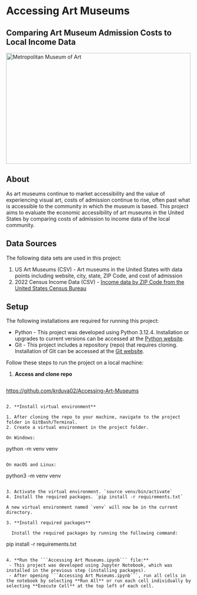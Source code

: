 # Accessing Art Museums
## Comparing Art Museum Admission Costs to Local Income Data
<img src="https://upload.wikimedia.org/wikipedia/commons/thumb/3/30/Metropolitan_Museum_of_Art_%28The_Met%29_-_Central_Park%2C_NYC.jpg/1280px-Metropolitan_Museum_of_Art_%28The_Met%29_-_Central_Park%2C_NYC.jpg" alt="Metropolitan Museum of Art" width="500" height="300">


## About
As art museums continue to market accessibility and the value of experiencing visual art, costs of admission continue to rise, often past what is accessible to the community in which the museum is based. This project aims to evaluate the economic accessibility of art museums in the United States by comparing costs of admission to income data of the local community.


## Data Sources
The following data sets are used in this project:
1. US Art Museums (CSV) - Art museums in the United States with data points including website, city, state, ZIP Code, and cost of admission
2. 2022 Census Income Data (CSV) - [Income data by ZIP Code from the United States Census Bureau](https://data.census.gov/table?q=S1903:%20Median%20Income%20in%20the%20Past%2012%20Months%20(in%202022%20Inflation-Adjusted%20Dollars)&g=010XX00US$8600000)

## Setup
The following installations are required for running this project:
 - Python - This project was developed using Python 3.12.4. Installation or upgrades to current versions can be accessed at the [Python website](https://www.python.org/downloads/).
 - Git - This project includes a repository (repo) that requires cloning. Installation of Git can be accessed at the [Git website](https://git-scm.com/downloads).

Follow these steps to run the project on a local machine:

1. **Access and clone repo**

   ```
  https://github.com/krduva02/Accessing-Art-Museums
   ```

2. **Install virtual environment**

 1. After cloning the repo to your machine, navigate to the project folder in GitBash/Terminal.
 2. Create a virtual environment in the project folder.

 On Windows:

 ```
 python -m venv venv
 ```

 On macOS and Linux:

 ```
 python3 -m venv venv
 ```

 3. Activate the virtual environment. `source venv/bin/activate`
 4. Install the required packages. `pip install -r requirements.txt`

 A new virtual environment named `venv` will now be in the current directory.
 
3. **Install required packages**

   Install the required packages by running the following command:

   ```
   pip install -r requirements.txt
   ```

4. **Run the ```Accessing Art Museums.ipynb``` file:**
    - This project was developed using Jupyter Notebook, which was installed in the previous step (installing packages).
    - After opening ```Accessing Art Museums.ipynb```, run all cells in the notebook by selecting **Run All** or run each cell individually by selecting **Execute Cell** at the top left of each cell.

